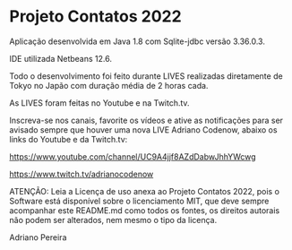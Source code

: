 # Projeto Contatos 2022

Aplicação desenvolvida em Java 1.8 com Sqlite-jdbc versão 3.36.0.3.
 
IDE utilizada Netbeans 12.6.

Todo o desenvolvimento foi feito durante LIVES realizadas diretamente de Tokyo 
no Japão com duração média de 2 horas cada.

As LIVES foram feitas no Youtube e na Twitch.tv.

Inscreva-se nos canais, favorite os vídeos e ative as notificações para ser 
avisado sempre que houver uma nova LIVE Adriano Codenow, abaixo os links do 
Youtube e da Twitch.tv:

https://www.youtube.com/channel/UC9A4jjf8AZdDabwJhhYWcwg

https://www.twitch.tv/adrianocodenow

ATENÇÃO: Leia a Licença de uso anexa ao Projeto Contatos 2022, pois o Software
         está disponível sobre o licenciamento MIT, que deve sempre acompanhar
         este README.md como todos os fontes, os direitos autorais não podem
         ser alterados, nem mesmo o tipo da licença.

Adriano Pereira         


